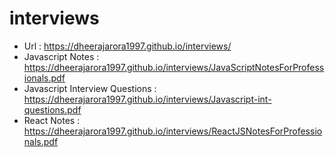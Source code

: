# interviews
- Url : https://dheerajarora1997.github.io/interviews/
- Javascript Notes : https://dheerajarora1997.github.io/interviews/JavaScriptNotesForProfessionals.pdf
- Javascript Interview Questions : https://dheerajarora1997.github.io/interviews/Javascript-int-questions.pdf
- React Notes : https://dheerajarora1997.github.io/interviews/ReactJSNotesForProfessionals.pdf
